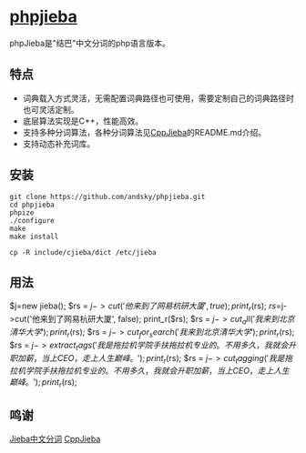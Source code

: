[phpjieba](https://github.com/andsky/phpjieba)
=========

phpJieba是"结巴"中文分词的php语言版本。


## 特点

+ 词典载入方式灵活，无需配置词典路径也可使用，需要定制自己的词典路径时也可灵活定制。
+ 底层算法实现是C++，性能高效。
+ 支持多种分词算法，各种分词算法见[CppJieba]的README.md介绍。
+ 支持动态补充词库。

## 安装
```
git clone https://github.com/andsky/phpjieba.git
cd phpjieba
phpize
./configure
make
make install

cp -R include/cjieba/dict /etc/jieba
```
## 用法

$j=new jieba();
$rs = $j->cut('他来到了网易杭研大厦', true);
print_r($rs);
$rs =$j->cut('他来到了网易杭研大厦', false);
print_r($rs);
$rs = $j->cut_all('我来到北京清华大学');
print_r($rs);
$rs = $j->cut_for_search('我来到北京清华大学');
print_r($rs);
$rs = $j->extract_tags('我是拖拉机学院手扶拖拉机专业的。不用多久，我就会升职加薪，当上CEO，走上人生巅峰。');
print_r($rs);
$rs = $j->cut_tagging('我是拖拉机学院手扶拖拉机专业的。不用多久，我就会升职加薪，当上CEO，走上人生巅峰。');
print_r($rs);


## 鸣谢

[Jieba中文分词]
[CppJieba]

[Jieba中文分词]:https://github.com/fxsjy/jieba
[CppJieba]:https://github.com/yanyiwu/cppjieba.git

